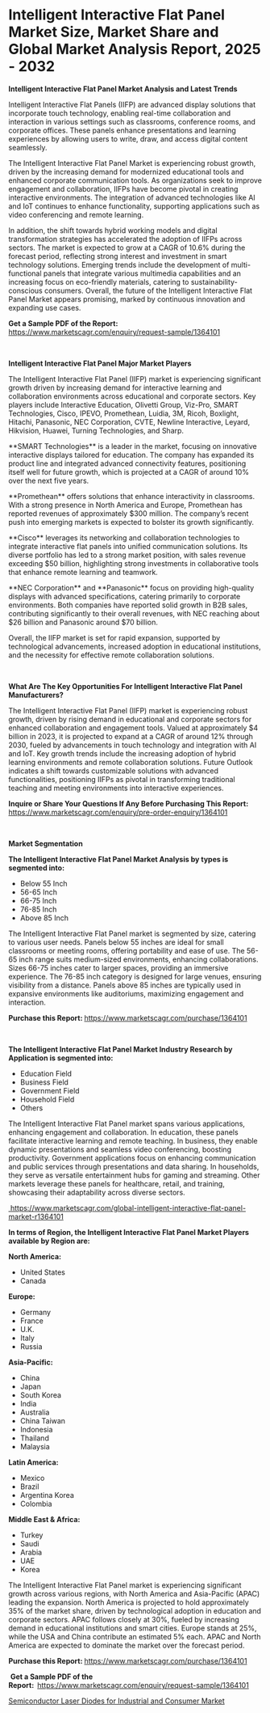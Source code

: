 <p><h1>Intelligent Interactive Flat Panel Market Size, Market Share and Global Market Analysis Report, 2025 - 2032</h1></p><p><strong>Intelligent Interactive Flat Panel Market Analysis and Latest Trends</strong></p>
<p><p>Intelligent Interactive Flat Panels (IIFP) are advanced display solutions that incorporate touch technology, enabling real-time collaboration and interaction in various settings such as classrooms, conference rooms, and corporate offices. These panels enhance presentations and learning experiences by allowing users to write, draw, and access digital content seamlessly.</p><p>The Intelligent Interactive Flat Panel Market is experiencing robust growth, driven by the increasing demand for modernized educational tools and enhanced corporate communication tools. As organizations seek to improve engagement and collaboration, IIFPs have become pivotal in creating interactive environments. The integration of advanced technologies like AI and IoT continues to enhance functionality, supporting applications such as video conferencing and remote learning.</p><p>In addition, the shift towards hybrid working models and digital transformation strategies has accelerated the adoption of IIFPs across sectors. The market is expected to grow at a CAGR of 10.6% during the forecast period, reflecting strong interest and investment in smart technology solutions. Emerging trends include the development of multi-functional panels that integrate various multimedia capabilities and an increasing focus on eco-friendly materials, catering to sustainability-conscious consumers. Overall, the future of the Intelligent Interactive Flat Panel Market appears promising, marked by continuous innovation and expanding use cases.</p></p>
<p><strong>Get a Sample PDF of the Report:&nbsp;</strong> <a href="https://www.marketscagr.com/enquiry/request-sample/1364101?utm_campaign=2529&utm_medium=2&utm_source=Github&utm_content=ia&utm_term=07042025&utm_id=intelligent-interactive-flat-panel">https://www.marketscagr.com/enquiry/request-sample/1364101</a></p>
<p>&nbsp;</p>
<p><strong>Intelligent Interactive Flat Panel Major Market Players</strong></p>
<p><p>The Intelligent Interactive Flat Panel (IIFP) market is experiencing significant growth driven by increasing demand for interactive learning and collaboration environments across educational and corporate sectors. Key players include Interactive Education, Olivetti Group, Viz-Pro, SMART Technologies, Cisco, IPEVO, Promethean, Luidia, 3M, Ricoh, Boxlight, Hitachi, Panasonic, NEC Corporation, CVTE, Newline Interactive, Leyard, Hikvision, Huawei, Turning Technologies, and Sharp.</p><p>**SMART Technologies** is a leader in the market, focusing on innovative interactive displays tailored for education. The company has expanded its product line and integrated advanced connectivity features, positioning itself well for future growth, which is projected at a CAGR of around 10% over the next five years.</p><p>**Promethean** offers solutions that enhance interactivity in classrooms. With a strong presence in North America and Europe, Promethean has reported revenues of approximately $300 million. The company’s recent push into emerging markets is expected to bolster its growth significantly.</p><p>**Cisco** leverages its networking and collaboration technologies to integrate interactive flat panels into unified communication solutions. Its diverse portfolio has led to a strong market position, with sales revenue exceeding $50 billion, highlighting strong investments in collaborative tools that enhance remote learning and teamwork.</p><p>**NEC Corporation** and **Panasonic** focus on providing high-quality displays with advanced specifications, catering primarily to corporate environments. Both companies have reported solid growth in B2B sales, contributing significantly to their overall revenues, with NEC reaching about $26 billion and Panasonic around $70 billion.</p><p>Overall, the IIFP market is set for rapid expansion, supported by technological advancements, increased adoption in educational institutions, and the necessity for effective remote collaboration solutions.</p></p>
<p>&nbsp;</p>
<p><strong>What Are The Key Opportunities For Intelligent Interactive Flat Panel Manufacturers?</strong></p>
<p><p>The Intelligent Interactive Flat Panel (IIFP) market is experiencing robust growth, driven by rising demand in educational and corporate sectors for enhanced collaboration and engagement tools. Valued at approximately $4 billion in 2023, it is projected to expand at a CAGR of around 12% through 2030, fueled by advancements in touch technology and integration with AI and IoT. Key growth trends include the increasing adoption of hybrid learning environments and remote collaboration solutions. Future Outlook indicates a shift towards customizable solutions with advanced functionalities, positioning IIFPs as pivotal in transforming traditional teaching and meeting environments into interactive experiences.</p></p>
<p><strong>Inquire or Share Your Questions If Any Before Purchasing This Report:</strong> <a href="https://www.marketscagr.com/enquiry/pre-order-enquiry/1364101?utm_campaign=2529&utm_medium=2&utm_source=Github&utm_content=ia&utm_term=07042025&utm_id=intelligent-interactive-flat-panel">https://www.marketscagr.com/enquiry/pre-order-enquiry/1364101</a></p>
<p>&nbsp;</p>
<p><strong>Market Segmentation</strong></p>
<p><strong>The Intelligent Interactive Flat Panel Market Analysis by types is segmented into:</strong></p>
<p><ul><li>Below 55 Inch</li><li>56-65 Inch</li><li>66-75 Inch</li><li>76-85 Inch</li><li>Above 85 Inch</li></ul></p>
<p><p>The Intelligent Interactive Flat Panel market is segmented by size, catering to various user needs. Panels below 55 inches are ideal for small classrooms or meeting rooms, offering portability and ease of use. The 56-65 inch range suits medium-sized environments, enhancing collaborations. Sizes 66-75 inches cater to larger spaces, providing an immersive experience. The 76-85 inch category is designed for large venues, ensuring visibility from a distance. Panels above 85 inches are typically used in expansive environments like auditoriums, maximizing engagement and interaction.</p></p>
<p><strong>Purchase this Report:&nbsp;</strong><a href="https://www.marketscagr.com/purchase/1364101?utm_campaign=2529&utm_medium=2&utm_source=Github&utm_content=ia&utm_term=07042025&utm_id=intelligent-interactive-flat-panel">https://www.marketscagr.com/purchase/1364101</a></p>
<p>&nbsp;</p>
<p><strong>The Intelligent Interactive Flat Panel Market Industry Research by Application is segmented into:</strong></p>
<p><ul><li>Education Field</li><li>Business Field</li><li>Government Field</li><li>Household Field</li><li>Others</li></ul></p>
<p><p>The Intelligent Interactive Flat Panel market spans various applications, enhancing engagement and collaboration. In education, these panels facilitate interactive learning and remote teaching. In business, they enable dynamic presentations and seamless video conferencing, boosting productivity. Government applications focus on enhancing communication and public services through presentations and data sharing. In households, they serve as versatile entertainment hubs for gaming and streaming. Other markets leverage these panels for healthcare, retail, and training, showcasing their adaptability across diverse sectors.</p></p>
<p><a href="https://www.marketscagr.com/global-intelligent-interactive-flat-panel-market-r1364101?utm_campaign=2529&utm_medium=2&utm_source=Github&utm_content=ia&utm_term=07042025&utm_id=intelligent-interactive-flat-panel">&nbsp;https://www.marketscagr.com/global-intelligent-interactive-flat-panel-market-r1364101</a></p>
<p><strong>In terms of Region, the Intelligent Interactive Flat Panel Market Players available by Region are:</strong></p>
<p>
    <p> <strong> North America: </strong>
        <ul>
            <li>United States</li>
            <li>Canada</li>
        </ul>
        </p> 
    <p> <strong> Europe: </strong>
        <ul>
            <li>Germany</li>
            <li>France</li>
            <li>U.K.</li>
            <li>Italy</li>
            <li>Russia</li>
        </ul>
        </p> 
    <p> <strong> Asia-Pacific: </strong>
        <ul>
            <li>China</li>
            <li>Japan</li>
            <li>South Korea</li>
            <li>India</li>
            <li>Australia</li>
            <li>China Taiwan</li>
            <li>Indonesia</li>
            <li>Thailand</li>
            <li>Malaysia</li>
        </ul>
        </p> 
    <p> <strong> Latin America: </strong>
        <ul>
            <li>Mexico</li>
            <li>Brazil</li>
            <li>Argentina Korea</li>
            <li>Colombia</li>
        </ul>
        </p> 
    <p> <strong> Middle East & Africa: </strong>
        <ul>
            <li>Turkey</li>
            <li>Saudi</li>
            <li>Arabia</li>
            <li>UAE</li>
            <li>Korea</li>
        </ul>
    </p>
    </p>
<p><p>The Intelligent Interactive Flat Panel market is experiencing significant growth across various regions, with North America and Asia-Pacific (APAC) leading the expansion. North America is projected to hold approximately 35% of the market share, driven by technological adoption in education and corporate sectors. APAC follows closely at 30%, fueled by increasing demand in educational institutions and smart cities. Europe stands at 25%, while the USA and China contribute an estimated 5% each. APAC and North America are expected to dominate the market over the forecast period.</p></p>
<p><strong>Purchase this Report: </strong><a href="https://www.marketscagr.com/purchase/1364101?utm_campaign=2529&utm_medium=2&utm_source=Github&utm_content=ia&utm_term=07042025&utm_id=intelligent-interactive-flat-panel">https://www.marketscagr.com/purchase/1364101</a></p>
<p>&nbsp;<strong>Get a Sample PDF of the Report:&nbsp;&nbsp;</strong><a href="https://www.marketscagr.com/enquiry/request-sample/1364101?utm_campaign=2529&utm_medium=2&utm_source=Github&utm_content=ia&utm_term=07042025&utm_id=intelligent-interactive-flat-panel">https://www.marketscagr.com/enquiry/request-sample/1364101</a></p>
<p><strong></strong></p>
<p><p><a href="https://github.com/hartsockdonnette82/Market-Research-Report-List-1/blob/main/semiconductor-laser-diodes-for-industrial-and-consumer-market.md?utm_campaign=2529&utm_medium=2&utm_source=Github&utm_content=ia&utm_term=07042025&utm_id=intelligent-interactive-flat-panel">Semiconductor Laser Diodes for Industrial and Consumer Market</a></p></p>